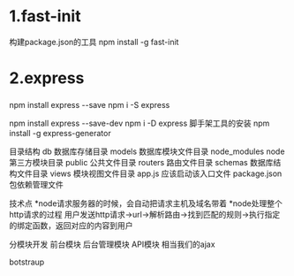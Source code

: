 # 1.fast-init
构建package.json的工具
npm install -g fast-init

# 2.express
###

npm install express --save
npm i -S express

npm install express --save-dev
npm i -D express
脚手架工具的安装
npm install -g  express-generator

目录结构
  db  数据库存储目录
  models  数据库模块文件目录
  node_modules  node第三方模块目录
  public  公共文件目录
  routers  路由文件目录
  schemas  数据库结构文件目录
  views    模块视图文件目录
  app.js   应该启动该入口文件
  package.json  包依赖管理文件


技术点
    *node请求服务器的时候，会自动把请求主机及域名带着
    *node处理整个http请求的过程
      用户发送http请求->url->解析路由->找到匹配的规则->执行指定的绑定函数，返回对应的内容到用户 

分模块开发
     前台模块
     后台管理模块
     API模块     相当我们的ajax      

botstraup     